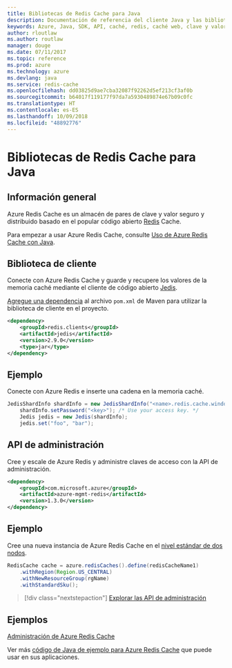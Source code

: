 ```yaml
---
title: Bibliotecas de Redis Cache para Java
description: Documentación de referencia del cliente Java y las bibliotecas de administración de Redis Cache para Java
keywords: Azure, Java, SDK, API, caché, redis, caché web, clave y valor, en memoria
author: rloutlaw
ms.author: routlaw
manager: douge
ms.date: 07/11/2017
ms.topic: reference
ms.prod: azure
ms.technology: azure
ms.devlang: java
ms.service: redis-cache
ms.openlocfilehash: dd03825d9ae7cba32087f92262d5ef213cf3af0b
ms.sourcegitcommit: b64017f119177f97da7a5930489874e67b09c0fc
ms.translationtype: HT
ms.contentlocale: es-ES
ms.lasthandoff: 10/09/2018
ms.locfileid: "48892776"
---
```

# <a name="redis-cache-libraries-for-java"></a>Bibliotecas de Redis Cache para Java

## <a name="overview"></a>Información general

Azure Redis Cache es un almacén de pares de clave y valor seguro y distribuido basado en el popular código abierto [Redis](https://redis.io/) Cache. 

Para empezar a usar Azure Redis Cache, consulte [Uso de Azure Redis Cache con Java](/azure/redis-cache/cache-java-get-started).

## <a name="client-library"></a>Biblioteca de cliente

Conecte con Azure Redis Cache y guarde y recupere los valores de la memoria caché mediante el cliente de código abierto [Jedis](https://github.com/xetorthio/jedis).  

[Agregue una dependencia](https://maven.apache.org/guides/getting-started/index.html#How_do_I_use_external_dependencies) al archivo `pom.xml` de Maven para utilizar la biblioteca de cliente en el proyecto.   

```XML
<dependency>
    <groupId>redis.clients</groupId>
    <artifactId>jedis</artifactId>
    <version>2.9.0</version>
    <type>jar</type>
</dependency>
```

## <a name="example"></a>Ejemplo

Conecte con Azure Redis e inserte una cadena en la memoria caché.

```java
JedisShardInfo shardInfo = new JedisShardInfo("<name>.redis.cache.windows.net", 6380, useSsl);
    shardInfo.setPassword("<key>"); /* Use your access key. */
    Jedis jedis = new Jedis(shardInfo);
    jedis.set("foo", "bar");
```

## <a name="management-api"></a>API de administración

Cree y escale de Azure Redis y administre claves de acceso con la API de administración.

```XML
<dependency>
    <groupId>com.microsoft.azure</groupId>
    <artifactId>azure-mgmt-redis</artifactId>
    <version>1.3.0</version>
</dependency>
```

## <a name="example"></a>Ejemplo

Cree una nueva instancia de Azure Redis Cache en el [nivel estándar de dos nodos](https://azure.microsoft.com/services/cache/). 

```java
RedisCache cache = azure.redisCaches().define(redisCacheName1)
    .withRegion(Region.US_CENTRAL)
    .withNewResourceGroup(rgName)
    .withStandardSku();
```

> [!div class="nextstepaction"]
> [Explorar las API de administración](/java/api/overview/azure/rediscache/management)

## <a name="samples"></a>Ejemplos

[Administración de Azure Redis Cache](https://github.com/Azure-Samples/redis-java-manage-cache)   

Ver más [código de Java de ejemplo para Azure Redis Cache](https://azure.microsoft.com/resources/samples/?platform=java&term=redis) que puede usar en sus aplicaciones.
